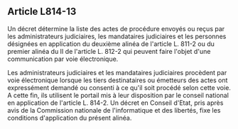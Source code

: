 Article L814-13
----
Un décret détermine la liste des actes de procédure envoyés ou reçus par les
administrateurs judiciaires, les mandataires judiciaires et les personnes
désignées en application du deuxième alinéa de l'article L. 811-2 ou du premier
alinéa du II de l'article L. 812-2 qui peuvent faire l'objet d'une communication
par voie électronique.

Les administrateurs judiciaires et les mandataires judiciaires procèdent par
voie électronique lorsque les tiers destinataires ou émetteurs des actes ont
expressément demandé ou consenti à ce qu'il soit procédé selon cette voie. A
cette fin, ils utilisent le portail mis à leur disposition par le conseil
national en application de l'article L. 814-2. Un décret en Conseil d'Etat, pris
après avis de la Commission nationale de l'informatique et des libertés, fixe
les conditions d'application du présent alinéa.
